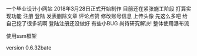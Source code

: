 一个毕业设计小网站
2018年3月28日正式开始制作
目前还在紧张施工阶段
打算实现功能 注册 登陆 发表删除文章 评论点赞 修改账号信息 上传头像
先这么多吧 给自己挖了很多坑啊
登陆注册还没做好 有些小BUG 尚待研究解决!
整体使用瀑布流

使用ssm框架

version 0.6.32bate
